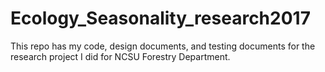 # Ecology_Seasonality_research2017
This repo has my code, design documents, and testing documents for the research project I did for NCSU Forestry Department.  
